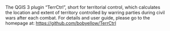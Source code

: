 The QGIS 3 plugin “TerrCtrl”, short for territorial control, which calculates the location and extent of territory controlled by warring parties during civil wars after each combat.
For details and user guide, please go to the homepage at: https://github.com/bobyellow/TerrCtrl